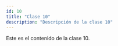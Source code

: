 ```yaml
---
id: 10
title: "Clase 10"
description: "Descripción de la clase 10"
---
```

Este es el contenido de la clase 10.
